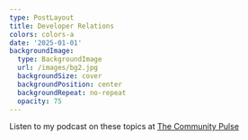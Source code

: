 ```yaml
---
type: PostLayout
title: Developer Relations
colors: colors-a
date: '2025-01-01'
backgroundImage:
  type: BackgroundImage
  url: /images/bg2.jpg
  backgroundSize: cover
  backgroundPosition: center
  backgroundRepeat: no-repeat
  opacity: 75
---
```


Listen to my podcast on these topics at [The Community Pulse](https://communitypulse.io/episodes)